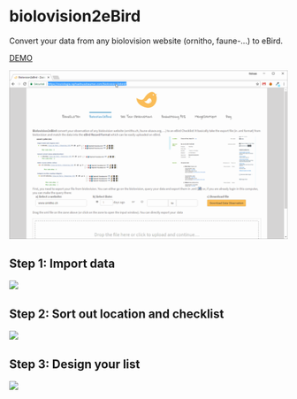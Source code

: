 # biolovision2eBird
Convert your data from any biolovision website (ornitho, faune-…) to eBird.

[DEMO](https://zoziologie.raphaelnussbaumer.com/biolovision2ebird/)

![Example](https://raw.githubusercontent.com/Zoziologie/biolovision2eBird/master/b2e.gif)

## Step 1: Import data
<img src="https://zoziologie.raphaelnussbaumer.com/wp-content/uploads/2018/02/Capture_b1.png">

## Step 2: Sort out location and checklist
<img src="https://zoziologie.raphaelnussbaumer.com/wp-content/uploads/2018/02/Capture_b2.png">

## Step 3: Design your list
<img src="https://zoziologie.raphaelnussbaumer.com/wp-content/uploads/2018/02/Capture_b3.png">
